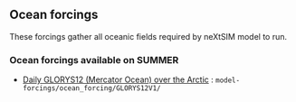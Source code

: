 ## Ocean forcings

These forcings gather all oceanic fields required by neXtSIM model to run.

### Ocean forcings available on SUMMER

- [Daily GLORYS12 (Mercator Ocean) over the Arctic](https://github.com/sasip-climate/catalog-shared-data-SASIP/blob/main/forcings/GLORYS12-1d-Arctic.md) : `model-forcings/ocean_forcing/GLORYS12V1/`
